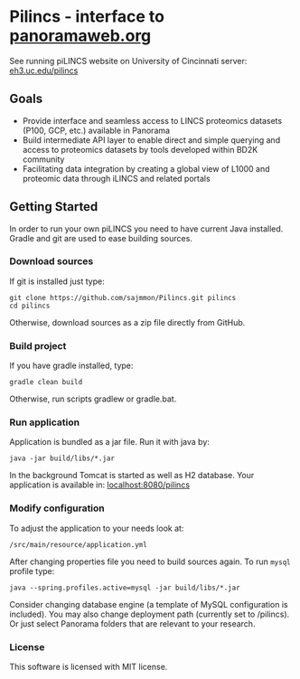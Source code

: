 # Pilincs - interface to [panoramaweb.org](http://www.panoramaweb.org)

See running piLINCS website on University of Cincinnati server:
[eh3.uc.edu/pilincs](http://eh3.uc.edu/pilincs)

## Goals

* Provide interface and seamless access to LINCS proteomics datasets (P100, GCP, etc.) available in Panorama
* Build intermediate API layer to enable direct and simple querying and access to proteomics datasets by tools developed within BD2K community
* Facilitating data integration by creating a global view of L1000 and proteomic data through iLINCS and related portals

## Getting Started

In order to run your own piLINCS you need to have current Java installed. Gradle and git are used to ease building sources.

### Download sources

If git is installed just type:

```
git clone https://github.com/sajmmon/Pilincs.git pilincs
cd pilincs
```
Otherwise, download sources as a zip file directly from GitHub.

### Build project

If you have gradle installed, type:
```
gradle clean build
```
Otherwise, run scripts gradlew or gradle.bat.

### Run application

Application is bundled as a jar file. Run it with java by:
```
java -jar build/libs/*.jar
```

In the background Tomcat is started as well as H2 database. Your application is available in:
[localhost:8080/pilincs](http://www.localhost:8080/pilincs)

### Modify configuration

 To adjust the application to your needs look at:
 ```
 /src/main/resource/application.yml
 ```
 After changing properties file you need to build sources again. To run `mysql` profile type: 
 
 ```
 java --spring.profiles.active=mysql -jar build/libs/*.jar
 ```
 Consider changing database engine (a template of MySQL configuration is included). You may also change deployment path (currently set to /pilincs). Or just select Panorama folders that are relevant to your research.
 
 ### License
 This software is licensed with MIT license.